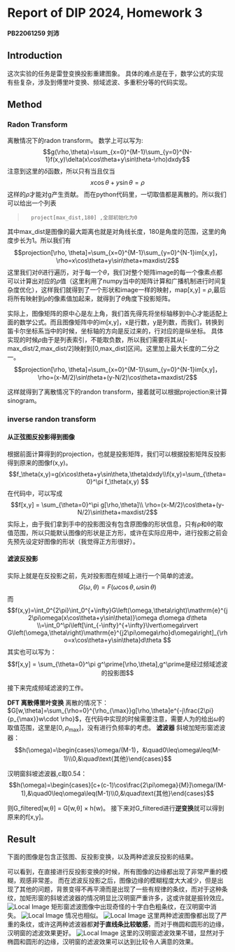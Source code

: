 
# Report of DIP 2024, Homework 3
**PB22061259 刘沛**
## Introduction

这次实验的任务是雷登变换投影重建图象。
具体的难点是在于，数学公式的实现有些复杂，涉及到傅里叶变换、频域滤波、多重积分等的代码实现。

## Method
### Radon Transform
离散情况下的radon transform。
数学上可以写为:
$$g(\rho,\theta)=\sum_{x=0}^{M-1}\sum_{y=0}^{N-1}f(x,y)\delta(x\cos\theta+y\sin\theta-\rho)dxdy$$
注意到这里的$\delta$函数，所以只有当且仅当$$x\cos\theta+y\sin\theta = \rho$$
这样的$\rho$才能对g产生贡献。
而在python代码里，一切取值都是离散的。所以我们可以给出一个列表
>       project[max_dist,180] ,全部初始化为0
其中max_dist是图像的最大距离也就是对角线长度，180是角度的范围，这里的角度步长为1。所以我们有
$$projection[\rho, \theta]=\sum_{x=0}^{M-1}\sum_{y=0}^{N-1}im[x,y]，\rho=x\cos\theta+y\sin\theta+maxdist/2$$
这里我们对$\theta$进行遍历，对于每一个$\theta$，我们对整个矩阵image的每一个像素点都可以计算出对应的$\rho$值（这里利用了numpy当中的矩阵计算和广播机制进行时间复杂度优化），这样我们就得到了一个形状和image一样的映射，map[x,y] = $\rho$,最后将所有映射到$\rho$的像素值加起来，就得到了$\theta$角度下投影矩阵。


实际上，图像矩阵的原中心是左上角，我们首先得先将坐标轴移到中心才能适配上面的数学公式。而且图像矩阵中的im[x,y]，x是行数，y是列数，而我们，转换到笛卡尔坐标系当中的时候，坐标轴的方向是反过来的，行对应的是纵坐标。
具体实现的时候$\rho$由于是列表索引，不能取负数，所以我们需要将其从[-max_dist/2,max_dist/2]映射到[0,max_dist]区间。这里加上最大长度的二分之一。
$$projection[\rho, \theta]=\sum_{x=0}^{M-1}\sum_{y=0}^{N-1}im[x,y]，\rho=(x-M/2)\sin\theta+(y-N/2)\cos\theta+maxdist/2$$

这样就得到了离散情况下的randon transform，接着就可以根据projection来计算sinogram。

### inverse randon transform
#### 从正弦图反投影得到图像
根据前面计算得到的projection，也就是投影矩阵，我们可以根据投影矩阵反投影得到原来的图像f(x,y)。
$$f_\theta(x,y)=g(x\cos\theta+y\sin\theta,\theta)dxdy\\f(x,y)=\sum_{\theta=0}^\pi f_\theta(x,y) $$
在代码中，可以写成$$f[x,y]  = \sum_{\theta=0}^\pi g[\rho,\theta]\\
\rho=(x-M/2)\cos\theta+(y-N/2)\sin\theta+maxdist/2$$
实际上，由于我们拿到手中的投影图没有包含原图像的形状信息，只有ρ和θ的取值范围，所以只能默认图像的形状是正方形，或许在实际应用中，进行投影之前会先预先设定好图像的形状（我觉得正方形很好）。


#### 滤波反投影
实际上就是在反投影之前，先对投影图在频域上进行一个简单的滤波。
$$G(\omega,\theta)= F(\omega\cos\theta,\omega\sin\theta)$$
而
$$f(x,y)=\int_0^{2\pi}\int_0^{+\infty}G\left(\omega,\theta\right)\mathrm{e}^{j2\pi\omega(x\cos\theta+y\sin\theta)}\omega d\omega d\theta \\=\int_0^\pi\left[\int_{-\infty}^{+\infty}\lvert\omega\rvert G\left(\omega,\theta\right)\mathrm{e}^{j2\pi\omega\rho}d\omega\right]_{\rho=x\cos\theta+y\sin\theta}d\theta $$
其实也可以写为：
$$f[x,y]  = \sum_{\theta=0}^\pi g^\prime[\rho,\theta],g^\prime是经过频域滤波的投影图$$

接下来完成频域滤波的工作。

**DFT 离散傅里叶变换**
离散的情况下：
$G[w,\theta]=\sum_{\rho=0}^{\rho_{\max}}g[\rho,\theta]e^{-j\frac{2\pi}{p_{\max}}w\cdot \rho}$，在代码中实现的时候需要注意，需要人为的给出$\omega$的取值范围，这里是$[0,\rho_{\max}]$，没有进行负频率的考虑。
**滤波器**
斜坡加矩形窗滤波器：
$$h(\omega)=\begin{cases}\omega/(M-1)，&\quad0\leq\omega\leq(M-1)\\0,&\quad\text{其他}\end{cases}$$

汉明窗斜坡滤波器,c取0.54：
$$h(\omega)=\begin{cases}[c+(c-1)\cos\frac{2\pi\omega}{M}]\omega/(M-1),&\quad0\leq\omega\leq(M-1)\\0,&\quad\text{其他}\end{cases}$$

则G_filtered[w,θ] = G[w,θ] × h(w)。
接下来对G_filtered进行**逆变换**就可以得到原来的f[x,y]。

## Result
下面的图像是包含正弦图、反投影变换，以及两种滤波反投影的结果。

可以看到，在直接进行反投影变换的时候，所有图像的边缘都出现了非常严重的模糊，观感非常差。
而在滤波反投影之后，图像边缘的模糊程度大大减少，但是出现了其他的问题，背景变得不再平滑而是出现了一些有规律的条纹，而对于这种条纹，加矩形窗的斜坡滤波器的情况明显比汉明窗严重许多，这或许就是振铃效应。
![Local Image](./result/Fig0533(a)(circle).tif_radon_transform.jpg)
矩形窗滤波图像中出现奇怪的十字白色粗条纹，在汉明窗中消失。
![Local Image](./result/Fig0534(a)(ellipse_and_circle).tif_radon_transform.jpg)
情况也相似。
![Local Image](./result/Fig0539(a)(vertical_rectangle).tif_radon_transform.jpg)
这里两种滤波图像都出现了严重的条纹，或许这两种滤波器都**对于直线条比较敏感**，而对于椭圆和圆形的边缘，汉明窗的滤波效果更好。
![Local Image](./result/Fig0539(c)(shepp-logan_phantom).tif_radon_transform.jpg)
这里的汉明窗滤波效果不错，显然对于椭圆和圆形的边缘，汉明窗的滤波效果可以达到比较令人满意的效果。
